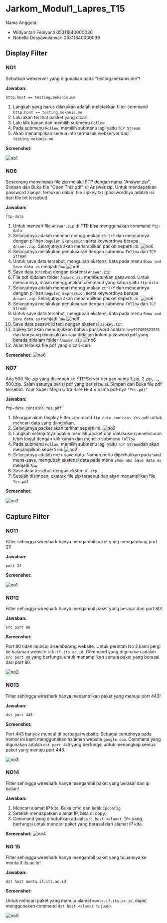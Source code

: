 # Jarkom_Modul1_Lapres_T15

Nama Anggota: 
  - Widyantari Febiyanti 05311840000030
  - Nabella Desyawulansari 05311840000039

## Display Filter
### NO1
Sebutkan webserver yang digunakan pada "testing.mekanis.me"!

**Jawaban:**

```
http.host == testing.mekanis.me
```

1. Langkah yang harus dilakukan adalah meletakkan filter command ```http.host == testing.mekanis.me```
2. Lalu akan terlihat packet yang dicari.
3. Lalu klik kanan dan memilih submenu ```Follow``` 
4. Pada submenu ```Follow```, memilih submenu lagi yaitu ```TCP Stream```
5. Akan menampilkan semua info termasuk webserver dari ```testing.mekanis.me```

**Screenshot:**

![no1](https://github.com/belladewusa/Jarkom_Modul1_Lapres_T15/blob/main/Display%20Filter/no%201.jpg)

### NO6
Seseorang menyimpan file zip melalui FTP dengan nama "Answer.zip". Simpan dan Buka file "Open This.pdf" di Answer.zip. Untuk mendapatkan password zipnya, temukan dalam file zipkey.txt (passwordnya adalah isi dari file txt tersebut)

**Jawaban:**

```
ftp-data
```

1. Untuk mencari file ```Answer.zip``` di FTP bisa menggunakan command ```ftp-data``` 
2. Selanjutnya adalah mencari menggunakan ```ctrl+f``` dan mencarinya dengan pilihan ```Reguler Expression``` serta keywordnya berupa ```Answer.zip```. Selanjutnya akan menampilkan packet seperti ini: 
![no6](https://github.com/belladewusa/Jarkom_Modul1_Lapres_T15/blob/main/Display%20Filter/no%206%20command%20answer.jpg)
3. Selanjutnya melakukan penulusuran dengan submenu ```Follow``` dan ```TCP Stream```
4. Untuk save data tersebut, mengubah ekstensi data pada menu ```Show and Save data as``` menjadi ```Raw```
![no6](https://github.com/belladewusa/Jarkom_Modul1_Lapres_T15/blob/main/Display%20Filter/no%206%20tcp%20flow%20answer.jpg)
5. Save data tersebut dengan ekstensi ```Answer.zip```
6. File pdf didalam folder ```Answer.zip``` membutuhkan password. Untuk mencarinya, masih menggunakan command yang sama yaitu ```ftp-data```
7. Selanjutnya adalah mencari menggunakan ```ctrl+f``` dan mencarinya dengan pilihan ```Reguler Expression``` serta keywordnya berupa ```Answer.zip```. Selanjutnya akan menampilkan packet seperti ini:
![no6](https://github.com/belladewusa/Jarkom_Modul1_Lapres_T15/blob/main/Display%20Filter/no%206%20command%20zipkey.jpg)
8. Selanjutnya melakukan penulusuran dengan submenu ```Follow``` dan ```TCP Stream```
9. Untuk save data tersebut, mengubah ekstensi data pada menu ```Show and Save data as``` menjadi ```Raw```
![no6](https://github.com/belladewusa/Jarkom_Modul1_Lapres_T15/blob/main/Display%20Filter/no%206%20tcp%20follow%20zipkey.jpg)
10. Save data password tadi dengan ekstensi ```zipkey.txt```
11. zipkey.txt akan menunjukkan bahwa password adalah: ```hey997400323051``` dan langsung dimasukkan saja didalam kolom password pdf yang berada didalam folder ```Answer.zip```
![no6](https://github.com/belladewusa/Jarkom_Modul1_Lapres_T15/blob/main/Display%20Filter/no%206%20insert%20password.jpg)
12. Akan terbuka file pdf yang dicari-cari. 

**Screenshot:**
![no6](https://github.com/belladewusa/Jarkom_Modul1_Lapres_T15/blob/main/Display%20Filter/no%206%20pdf.jpg)

### NO7
Ada 500 file zip yang disimpan ke FTP Server dengan nama 1.zip, 2.zip, ..., 500.zip. Salah satunya berisi pdf yang berisi puisi. Simpan dan Buka file pdf tersebut.
Your Super Mega Ultra Rare Hint = nama pdf-nya ```"Yes.pdf"```

**Jawaban:**

```
ftp-data contains Yes.pdf
```

1. Menggunakan Display Filter command ```ftp-data contains Yes.pdf``` untuk mencari data yang diinginkan. 
2. Selanjutnya packet akan terlihat seperti ini: 
![no2](https://github.com/belladewusa/Jarkom_Modul1_Lapres_T15/blob/main/Display%20Filter/no%207%20(command).jpg)
3. Langkah selanjutnya adalah memilih packet dan melakukan penelusuran lebih lanjut dengan klik kanan dan memilih submenu ```Follow```
4. Pada submenu ```Follow```, memilih submenu lagi yaitu ```TCP Stream```dan akan menampilkan seperti ini: 
![no2](https://github.com/belladewusa/Jarkom_Modul1_Lapres_T15/blob/main/Display%20Filter/no%207%20(tcp%20follow).jpg)
5. Selanjutnya adalah men-save data. Namun perlu diperhatikan pada saat mens-save, mengubah ekstensi data pada menu ```Show and Save data as``` menjadi ```Raw```
6. Save data tersebut dengan ekstensi ```.zip```
7. Setelah disimpan, ekstrak file zip tersebut dan akan menampilkan file ```Yes.pdf```

**Screenshot:**

![no2](https://github.com/belladewusa/Jarkom_Modul1_Lapres_T15/blob/main/Display%20Filter/no%207%20(pdf).jpg)

## Capture Filter
### NO11 
Filter sehingga wireshark hanya mengambil paket yang mengandung port 21!

**Jawaban:**

```
port 21
```

**Screenshot:**

![no1](https://github.com/belladewusa/Jarkom_Modul1_Lapres_T15/blob/main/Capture%20Filter/no%201.jpg)

### NO12
Filter sehingga wireshark hanya mengambil paket yang berasal dari port 80!

**Jawaban:**

```
src port 80
```

**Screenshot:**

Port 80 tidak muncul disembarang website. Untuk perintah No 2 kami pergi ke halaman website ```ajk.if.its.ac.id```. Command yang digunakan adalah ```src port 80``` yang berfungsi untuk menampilkan semua paket yang berasal dari port 80.

![no2](https://github.com/belladewusa/Jarkom_Modul1_Lapres_T15/blob/main/Capture%20Filter/no%202.jpg)

### NO13
Filter sehingga wireshark hanya menampilkan paket yang menuju port 443!

**Jawaban:**

```
dst port 443
```

**Screenshot:**

Port 443 banyak muncul di berbagai website. Sebagai contohnya pada nomor ini kami menggunakan halaman website ```google.com```. Command yang digunakan adalah ```dst port 443``` yang berfungsi untuk menangkap semua paket yang menuju port 443. 

![no3](https://github.com/belladewusa/Jarkom_Modul1_Lapres_T15/blob/main/Capture%20Filter/no%203.jpg)

### NO14
Filter sehingga wireshark hanya mengambil paket yang berasal dari ip kalian!

**Jawaban:**

1. Mencari alamat IP kita. Buka cmd dan ketik ```ipconfig```
2. Setelah mendapatkan alamat IP, bisa di copy. 
3. Command yang dibutuhkan adalah ```src host <alamat IP>``` yang berfungsi untuk mencari paket yang berasal dari alamat IP kita. 

**Screenshot:**
![no4](https://github.com/belladewusa/Jarkom_Modul1_Lapres_T15/blob/main/Capture%20Filter/no%204.jpg)

### NO 15
Filter sehingga wireshark hanya mengambil paket yang tujuannya ke monta.if.its.ac.id!

**Jawaban:**

```
dst host monta.if.its.ac.id
```

**Screenshot:**

Untuk mencari paket yang menuju alamat ```monta.if.its.ac.id```, dapat menggunakan command ```dst host <alamat tujuan>```

![no5](https://github.com/belladewusa/Jarkom_Modul1_Lapres_T15/blob/main/Capture%20Filter/no%205.jpg)





